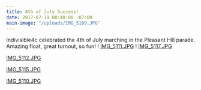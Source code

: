 ```yaml
---
title: 4th of July Success!
date: 2017-07-19 00:40:00 -07:00
main-image: "/uploads/IMG_5109.JPG"
---
```


Indivisible4c celebrated the 4th of July marching in the Pleasant Hill parade. Amazing float, great turnout, so fun!
!
[IMG_5111.JPG](/uploads/IMG_5111.JPG)
!
[IMG_5117.JPG](/uploads/IMG_5117.JPG)

[IMG_5112.JPG](/uploads/IMG_5112.JPG)

[IMG_5115.JPG](/uploads/IMG_5115.JPG)

[IMG_5110.JPG](/uploads/IMG_5110.JPG)